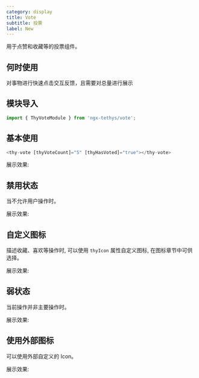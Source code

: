 ```yaml
---
category: display
title: Vote
subtitle: 投票
label: New
---
```

<div class="dg-alert dg-alert-info">用于点赞和收藏等的投票组件。</div>

## 何时使用

对事物进行快速点击交互反馈，且需要对总量进行展示

## 模块导入

``` ts
import { ThyVoteModule } from 'ngx-tethys/vote';
```

## 基本使用

``` ts
<thy-vote [thyVoteCount]="5" [thyHasVoted]="true"></thy-vote>
```

展示效果: 

<example name="thy-vote-basic-example" />

## 禁用状态
当不允许用户操作时。

展示效果: 
<example name="thy-vote-disabled-example" />

## 自定义图标

描述收藏、喜欢等操作时, 可以使用 `thyIcon` 属性自定义图标, 在图标章节中可供选择。

展示效果: 
<example name="thy-vote-icon-example" />


## 弱状态

当前操作并非主要操作时。

展示效果: 
<example name="thy-vote-weak-example" />

## 使用外部图标

可以使用外部自定义的 Icon。

展示效果:

<example name="thy-vote-custom-icon-example" />
